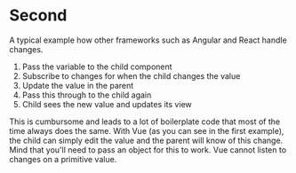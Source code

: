 # Second

A typical example how other frameworks such as Angular and React handle changes.

1. Pass the variable to the child component
2. Subscribe to changes for when the child changes the value
3. Update the value in the parent
4. Pass this through to the child again
5. Child sees the new value and updates its view

This is cumbursome and leads to a lot of boilerplate code that most of the time always does the same. With Vue (as you can see in the first example), the child can simply edit the value and the parent will know of this change. Mind that you'll need to pass an object for this to work. Vue cannot listen to changes on a primitive value.
